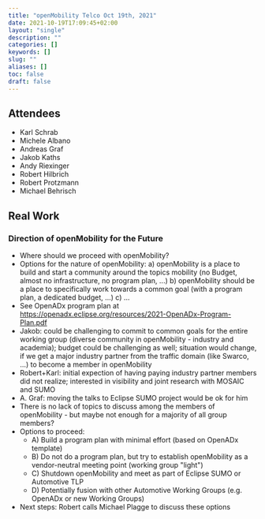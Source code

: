 ```yaml
---
title: "openMobility Telco Oct 19th, 2021"
date: 2021-10-19T17:09:45+02:00
layout: "single"
description: ""
categories: []
keywords: []
slug: ""
aliases: []
toc: false
draft: false
---
```


## Attendees

- Karl Schrab
- Michele Albano
- Andreas Graf
- Jakob Kaths
- Andy Riexinger
- Robert Hilbrich
- Robert Protzmann
- Michael Behrisch

## Real Work

### Direction of openMobility for the Future

- Where should we proceed with openMobility?
- Options for the nature of openMobility:
  a) openMobility is a place to build and start a community around the topics mobility (no Budget, almost no infrastructure, no program plan, ...)
  b) openMobility should be a place to specifically work towards a common goal (with a program plan, a dedicated budget, ...)
  c) ...
- See OpenADx program plan at <https://openadx.eclipse.org/resources/2021-OpenADx-Program-Plan.pdf>
- Jakob: could be challenging to commit to common goals for the entire working group (diverse community in openMobility - industry and academia); budget could be challenging as well; situation would change, if we get a major industry partner from the traffic domain (like Swarco, ...) to become a member in openMobility
- Robert+Karl: initial expection of having paying industry partner members did not realize; interested in visibility and joint research with MOSAIC and SUMO
- A. Graf: moving the talks to Eclipse SUMO project would be ok for him
- There is no lack of topics to discuss among the members of openMobility - but maybe not enough for a majority of all group members?
- Options to proceed:
  - A) Build a program plan with minimal effort (based on OpenADx template)
  - B) Do not do a program plan, but try to establish openMobility as a vendor-neutral meeting point (working group "light")
  - C) Shutdown openMobility and meet as part of Eclipse SUMO or Automotive TLP
  - D) Potentially fusion with other Automotive Working Groups (e.g. OpenADx or new Working Groups)
- Next steps: Robert calls Michael Plagge to discuss these options
